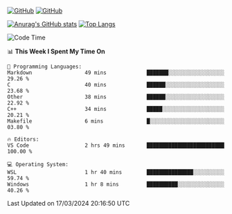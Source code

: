 [![GitHub](https://img.shields.io/github/followers/sharpxk?style=social)](https://github.com/sharpxk) [![GitHub](https://img.shields.io/github/stars/sharpxk?style=social)](https://github.com/sharpxk)

[![Anurag's GitHub stats](https://github-readme-stats-git-masterrstaa-rickstaa.vercel.app/api?username=sharpxk&hide=contribs,prs,issues&show_icons=true&theme=tokyonight)](https://github.com/anuraghazra/github-readme-stats)
[![Top Langs](https://github-readme-stats-git-masterrstaa-rickstaa.vercel.app/api/top-langs/?username=sharpxk&layout=compact&theme=tokyonight)](https://github.com/anuraghazra/github-readme-stats)

<!--START_SECTION:waka-->
![Code Time](http://img.shields.io/badge/Code%20Time-454%20hrs%209%20mins-blue)

📊 **This Week I Spent My Time On** 

```text
💬 Programming Languages: 
Markdown                 49 mins             ███████░░░░░░░░░░░░░░░░░░   29.26 % 
C                        40 mins             ██████░░░░░░░░░░░░░░░░░░░   23.68 % 
Other                    38 mins             ██████░░░░░░░░░░░░░░░░░░░   22.92 % 
C++                      34 mins             █████░░░░░░░░░░░░░░░░░░░░   20.21 % 
Makefile                 6 mins              █░░░░░░░░░░░░░░░░░░░░░░░░   03.80 % 

🔥 Editors: 
VS Code                  2 hrs 49 mins       █████████████████████████   100.00 % 

💻 Operating System: 
WSL                      1 hr 40 mins        ███████████████░░░░░░░░░░   59.74 % 
Windows                  1 hr 8 mins         ██████████░░░░░░░░░░░░░░░   40.26 % 
```


 Last Updated on 17/03/2024 20:16:50 UTC
<!--END_SECTION:waka-->
